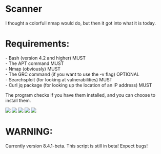 # Scanner
I thought a colorfull nmap would do, but then it got into what it is today.

# Requirements:
<div class="text-red mb-2">- Bash (version 4.2 and higher)                                                          MUST</div>
<div class="text-red mb-2">- The APT command                                                                        MUST</div>
<div class="text-red mb-2">- Nmap (obviously)                                                                       MUST</div>
<div class="text-blue mb-2">- The GRC command (if you want to use the -v flag)                                     OPTIONAL</div>
<div class="text-red mb-2">- Searchsploit (for looking at vulnerabilities)                                          MUST</div>
<div class="text-red mb-2">- Curl jq package (for looking up the location of an IP address)                         MUST</div>

The program checks if you have them installed, and you can choose to install them.

![](https://user-images.githubusercontent.com/64438056/80490409-94d45d80-8961-11ea-9b8a-7ddc21f1d0fb.png)
![](https://user-images.githubusercontent.com/64438056/80490413-9867e480-8961-11ea-87ab-88d24698b50e.png)
![](https://user-images.githubusercontent.com/64438056/80490415-99007b00-8961-11ea-80a3-032d2aa5346c.png)
![](https://user-images.githubusercontent.com/64438056/80490419-99991180-8961-11ea-8cff-6fecbdfdb792.png)
![](https://user-images.githubusercontent.com/64438056/80490429-9bfb6b80-8961-11ea-900f-b9b3cccb5f6d.png)


# WARNING:

Currently version 8.4.1-beta.
This script is still in beta! Expect bugs!
